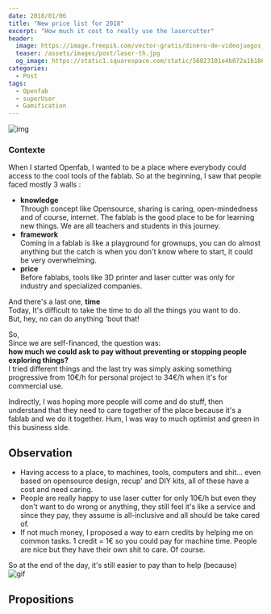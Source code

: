 ```yaml
---
date: 2018/01/06
title: "New price list for 2018"
excerpt: "How much it cost to really use the lasercutter"
header:
  image: https://image.freepik.com/vector-gratis/dinero-de-videojuegos_23-2147569682.jpg
  teaser: /assets/images/post/laser-th.jpg
  og_image: https://static1.squarespace.com/static/56023101e4b072a1b1866505/t/56be1e4b37013b18611e028b/1455300256034/before-after.jpg
categories:
  - Post
tags:
  - Openfab
  - superUser
  - Gamification
---
```

![img](https://image.freepik.com/vector-gratis/dinero-de-videojuegos_23-2147569682.jpg)

### Contexte
When I started Openfab, I wanted to be a place where everybody could access to the cool tools of the fablab. So at the beginning, I saw that people faced mostly 3 walls :

- **knowledge**  
Through concept like Opensource, sharing is caring, open-mindedness and of course, internet. The fablab is the good place to be for learning new things. We are all teachers and students in this journey.
- **framework**  
Coming in a fablab is like a playground for grownups, you can do almost anything but the catch is when you don't know where to start, it could be very overwhelming.  
- **price**  
Before fablabs, tools like 3D printer and laser cutter was only for industry and specialized companies.

And there's a last one, **time**  
Today, It's difficult to take the time to do all the things you want to do.   
But, hey, no can do anything 'bout that!


So,   
Since we are self-financed, the question was:   
**how much we could ask to pay without preventing or stopping people exploring things?**  
I tried different things and the last try was simply asking something progressive from 10€/h for personal project to 34€/h when it's for commercial use.

Indirectly, I was hoping more people will come and do stuff, then understand that they need to care together of the place because it's a fablab and we do it together. Hum, I was way to much optimist and green in this business side.

## Observation

- Having access to a place, to machines, tools, computers and shit... even based on opensource design, recup' and DIY kits, all of these have a cost and need caring.
- People are really happy to use laser cutter for only 10€/h but even they don't want to do wrong or anything, they still feel it's like a service and since they pay, they assume is all-inclusive and all should be take cared of.
- If not much money, I proposed a way to earn credits by helping me on common tasks. 1 credit = 1€ so you could pay for machine time.
People are nice but they have their own shit to care. Of course.

So at the end of the day, it's still easier to pay than to help (because)   
![gif](https://i.imgur.com/EcGg6VO.gif)


## Propositions
